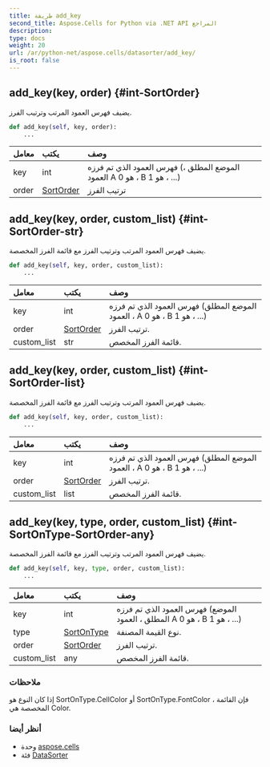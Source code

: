 ```yaml
---
title: طريقة add_key
second_title: Aspose.Cells for Python via .NET API المراجع
description:
type: docs
weight: 20
url: /ar/python-net/aspose.cells/datasorter/add_key/
is_root: false
---
```

##  add_key(key, order) {#int-SortOrder}
يضيف فهرس العمود المرتب وترتيب الفرز.



```python
def add_key(self, key, order):
    ...
```


| معامل| يكتب| وصف|
| :- | :- | :- |
| key | int | فهرس العمود الذي تم فرزه (الموضع المطلق ، العمود A هو 0 ، B هو 1 ، ...)|
| order | [SortOrder](/cells/ar/python-net/aspose.cells/sortorder) | ترتيب الفرز|


##  add_key(key, order, custom_list) {#int-SortOrder-str}
يضيف فهرس العمود المرتب وترتيب الفرز مع قائمة الفرز المخصصة.



```python
def add_key(self, key, order, custom_list):
    ...
```


| معامل| يكتب| وصف|
| :- | :- | :- |
| key | int | فهرس العمود الذي تم فرزه (الموضع المطلق ، العمود A هو 0 ، B هو 1 ، ...)|
| order | [SortOrder](/cells/ar/python-net/aspose.cells/sortorder) | ترتيب الفرز.|
| custom_list | str | قائمة الفرز المخصص.|


##  add_key(key, order, custom_list) {#int-SortOrder-list}
يضيف فهرس العمود المرتب وترتيب الفرز مع قائمة الفرز المخصصة.



```python
def add_key(self, key, order, custom_list):
    ...
```


| معامل| يكتب| وصف|
| :- | :- | :- |
| key | int | فهرس العمود الذي تم فرزه (الموضع المطلق ، العمود A هو 0 ، B هو 1 ، ...)|
| order | [SortOrder](/cells/ar/python-net/aspose.cells/sortorder) | ترتيب الفرز.|
| custom_list | list | قائمة الفرز المخصص.|


##  add_key(key, type, order, custom_list) {#int-SortOnType-SortOrder-any}
يضيف فهرس العمود المرتب وترتيب الفرز مع قائمة الفرز المخصصة.



```python
def add_key(self, key, type, order, custom_list):
    ...
```


| معامل| يكتب| وصف|
| :- | :- | :- |
| key | int | فهرس العمود الذي تم فرزه (الموضع المطلق ، العمود A هو 0 ، B هو 1 ، ...)|
| type | [SortOnType](/cells/ar/python-net/aspose.cells/sortontype) | نوع القيمة المصنفة.|
| order | [SortOrder](/cells/ar/python-net/aspose.cells/sortorder) | ترتيب الفرز.|
| custom_list | any | قائمة الفرز المخصص.|
###  ملاحظات

إذا كان النوع هو SortOnType.CellColor أو SortOnType.FontColor ، فإن القائمة المخصصة هي Color.


###  أنظر أيضا

* وحدة [aspose.cells](../../)
* فئة [DataSorter](/cells/ar/python-net/aspose.cells/datasorter)

